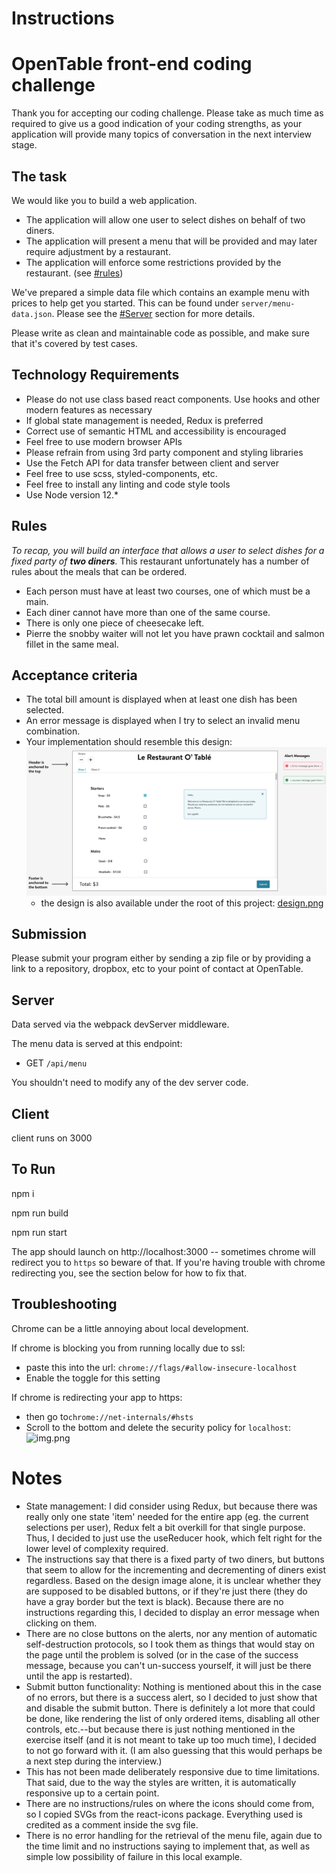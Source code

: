 # Instructions

# OpenTable front-end coding challenge

Thank you for accepting our coding challenge. Please take as much time as required to give us a good indication of your coding strengths, as your application will provide many topics of conversation in the next interview stage.

## The task

We would like you to build a web application.

- The application will allow one user to select dishes on behalf of two diners.
- The application will present a menu that will be provided and may later require adjustment by a restaurant.
- The application will enforce some restrictions provided by the restaurant. (see [#rules](#rules))

We've prepared a simple data file which contains an example menu with prices to help get you started. This can be found under
`server/menu-data.json`. Please see the [#Server](#server) section for more details.

Please write as clean and maintainable code as possible, and make sure that it's covered by test cases.

## Technology Requirements

- Please do not use class based react components. Use hooks and other modern features as necessary
- If global state management is needed, Redux is preferred
- Correct use of semantic HTML and accessibility is encouraged
- Feel free to use modern browser APIs
- Please refrain from using 3rd party component and styling libraries
- Use the Fetch API for data transfer between client and server
- Feel free to use scss, styled-components, etc.
- Feel free to install any linting and code style tools
- Use Node version 12.\*

## Rules

_To recap, you will build an interface that allows a user to select dishes for a fixed party of **two diners**._
This restaurant unfortunately has a number of rules about the meals that can be ordered.

- Each person must have at least two courses, one of which must be a main.
- Each diner cannot have more than one of the same course.
- There is only one piece of cheesecake left.
- Pierre the snobby waiter will not let you have prawn cocktail and salmon fillet in the same meal.

## Acceptance criteria

- The total bill amount is displayed when at least one dish has been selected.
- An error message is displayed when I try to select an invalid menu combination.
- Your implementation should resemble this design: ![design.png](design.png)
  - the design is also available under the root of this project: [design.png](design.png)

## Submission

Please submit your program either by sending a zip file or by providing a link to a repository, dropbox, etc to your point of contact at OpenTable.

## Server

Data served via the webpack devServer middleware.

The menu data is served at this endpoint:

- GET `/api/menu`

You shouldn't need to modify any of the dev server code.

## Client

client runs on 3000

## To Run

npm i

npm run build

npm run start

The app should launch on http://localhost:3000 -- sometimes chrome will redirect you to `https` so beware of that. If you're having trouble with chrome
redirecting you, see the section below for how to fix that.

## Troubleshooting

Chrome can be a little annoying about local development.

If chrome is blocking you from running locally due to ssl:

- paste this into the url: `chrome://flags/#allow-insecure-localhost`
- Enable the toggle for this setting

If chrome is redirecting your app to https:

- then go to`chrome://net-internals/#hsts`
- Scroll to the bottom and delete the security policy for `localhost`:
  ![img.png](img.png)

# Notes

- State management: I did consider using Redux, but because there was really only one state 'item' needed for the entire app (eg. the current selections per user), Redux felt a bit overkill for that single purpose. Thus, I decided to just use the useReducer hook, which felt right for the lower level of complexity required.
- The instructions say that there is a fixed party of two diners, but buttons that seem to allow for the incrementing and decrementing of diners exist regardless. Based on the design image alone, it is unclear whether they are supposed to be disabled buttons, or if they're just there (they do have a gray border but the text is black). Because there are no instructions regarding this, I decided to display an error message when clicking on them.
- There are no close buttons on the alerts, nor any mention of automatic self-destruction protocols, so I took them as things that would stay on the page until the problem is solved (or in the case of the success message, because you can't un-success yourself, it will just be there until the app is restarted).
- Submit button functionality: Nothing is mentioned about this in the case of no errors, but there is a success alert, so I decided to just show that and disable the submit button. There is definitely a lot more that could be done, like rendering the list of only ordered items, disabling all other controls, etc.--but because there is just nothing mentioned in the exercise itself (and it is not meant to take up too much time), I decided to not go forward with it. (I am also guessing that this would perhaps be a next step during the interview.)
- This has not been made deliberately responsive due to time limitations. That said, due to the way the styles are written, it is automatically responsive up to a certain point.
- There are no instructions/rules on where the icons should come from, so I copied SVGs from the react-icons package. Everything used is credited as a comment inside the svg file.
- There is no error handling for the retrieval of the menu file, again due to the time limit and no instructions saying to implement that, as well as simple low possibility of failure in this local example.
